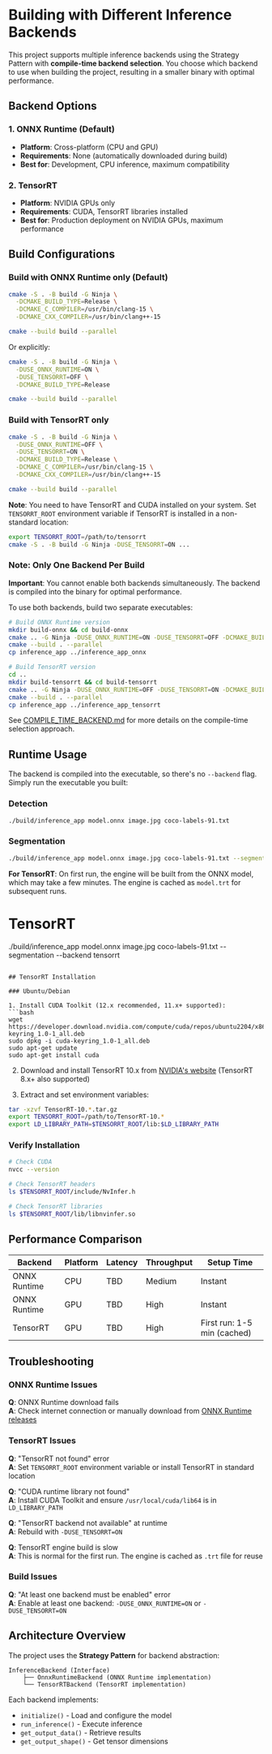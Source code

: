 # Building with Different Inference Backends

This project supports multiple inference backends using the Strategy Pattern with **compile-time backend selection**. You choose which backend to use when building the project, resulting in a smaller binary with optimal performance.

## Backend Options

### 1. ONNX Runtime (Default)
- **Platform**: Cross-platform (CPU and GPU)
- **Requirements**: None (automatically downloaded during build)
- **Best for**: Development, CPU inference, maximum compatibility

### 2. TensorRT
- **Platform**: NVIDIA GPUs only
- **Requirements**: CUDA, TensorRT libraries installed
- **Best for**: Production deployment on NVIDIA GPUs, maximum performance

## Build Configurations

### Build with ONNX Runtime only (Default)

```bash
cmake -S . -B build -G Ninja \
  -DCMAKE_BUILD_TYPE=Release \
  -DCMAKE_C_COMPILER=/usr/bin/clang-15 \
  -DCMAKE_CXX_COMPILER=/usr/bin/clang++-15

cmake --build build --parallel
```

Or explicitly:
```bash
cmake -S . -B build -G Ninja \
  -DUSE_ONNX_RUNTIME=ON \
  -DUSE_TENSORRT=OFF \
  -DCMAKE_BUILD_TYPE=Release

cmake --build build --parallel
```

### Build with TensorRT only

```bash
cmake -S . -B build -G Ninja \
  -DUSE_ONNX_RUNTIME=OFF \
  -DUSE_TENSORRT=ON \
  -DCMAKE_BUILD_TYPE=Release \
  -DCMAKE_C_COMPILER=/usr/bin/clang-15 \
  -DCMAKE_CXX_COMPILER=/usr/bin/clang++-15

cmake --build build --parallel
```

**Note**: You need to have TensorRT and CUDA installed on your system. Set `TENSORRT_ROOT` environment variable if TensorRT is installed in a non-standard location:

```bash
export TENSORRT_ROOT=/path/to/tensorrt
cmake -S . -B build -G Ninja -DUSE_TENSORRT=ON ...
```

### Note: Only One Backend Per Build

**Important**: You cannot enable both backends simultaneously. The backend is compiled into the binary for optimal performance.

To use both backends, build two separate executables:

```bash
# Build ONNX Runtime version
mkdir build-onnx && cd build-onnx
cmake .. -G Ninja -DUSE_ONNX_RUNTIME=ON -DUSE_TENSORRT=OFF -DCMAKE_BUILD_TYPE=Release
cmake --build . --parallel
cp inference_app ../inference_app_onnx

# Build TensorRT version
cd ..
mkdir build-tensorrt && cd build-tensorrt
cmake .. -G Ninja -DUSE_ONNX_RUNTIME=OFF -DUSE_TENSORRT=ON -DCMAKE_BUILD_TYPE=Release
cmake --build . --parallel
cp inference_app ../inference_app_tensorrt
```

See [COMPILE_TIME_BACKEND.md](COMPILE_TIME_BACKEND.md) for more details on the compile-time selection approach.

## Runtime Usage

The backend is compiled into the executable, so there's no `--backend` flag. Simply run the executable you built:

### Detection

```bash
./build/inference_app model.onnx image.jpg coco-labels-91.txt
```

### Segmentation

```bash
./build/inference_app model.onnx image.jpg coco-labels-91.txt --segmentation
```

**For TensorRT**: On first run, the engine will be built from the ONNX model, which may take a few minutes. The engine is cached as `model.trt` for subsequent runs.

# TensorRT
./build/inference_app model.onnx image.jpg coco-labels-91.txt --segmentation --backend tensorrt
```

## TensorRT Installation

### Ubuntu/Debian

1. Install CUDA Toolkit (12.x recommended, 11.x+ supported):
```bash
wget https://developer.download.nvidia.com/compute/cuda/repos/ubuntu2204/x86_64/cuda-keyring_1.0-1_all.deb
sudo dpkg -i cuda-keyring_1.0-1_all.deb
sudo apt-get update
sudo apt-get install cuda
```

2. Download and install TensorRT 10.x from [NVIDIA's website](https://developer.nvidia.com/tensorrt)
   (TensorRT 8.x+ also supported)

3. Extract and set environment variables:
```bash
tar -xzvf TensorRT-10.*.tar.gz
export TENSORRT_ROOT=/path/to/TensorRT-10.*
export LD_LIBRARY_PATH=$TENSORRT_ROOT/lib:$LD_LIBRARY_PATH
```

### Verify Installation

```bash
# Check CUDA
nvcc --version

# Check TensorRT headers
ls $TENSORRT_ROOT/include/NvInfer.h

# Check TensorRT libraries
ls $TENSORRT_ROOT/lib/libnvinfer.so
```

## Performance Comparison

| Backend | Platform | Latency | Throughput | Setup Time |
|---------|----------|---------|------------|------------|
| ONNX Runtime | CPU | TBD | Medium | Instant |
| ONNX Runtime | GPU | TBD | High | Instant |
| TensorRT | GPU | TBD | High | First run: 1-5 min (cached) |

## Troubleshooting

### ONNX Runtime Issues

**Q**: ONNX Runtime download fails  
**A**: Check internet connection or manually download from [ONNX Runtime releases](https://github.com/microsoft/onnxruntime/releases)

### TensorRT Issues

**Q**: "TensorRT not found" error  
**A**: Set `TENSORRT_ROOT` environment variable or install TensorRT in standard location

**Q**: "CUDA runtime library not found"  
**A**: Install CUDA Toolkit and ensure `/usr/local/cuda/lib64` is in `LD_LIBRARY_PATH`

**Q**: "TensorRT backend not available" at runtime  
**A**: Rebuild with `-DUSE_TENSORRT=ON`

**Q**: TensorRT engine build is slow  
**A**: This is normal for the first run. The engine is cached as `.trt` file for reuse

### Build Issues

**Q**: "At least one backend must be enabled" error  
**A**: Enable at least one backend: `-DUSE_ONNX_RUNTIME=ON` or `-DUSE_TENSORRT=ON`

## Architecture Overview

The project uses the **Strategy Pattern** for backend abstraction:

```
InferenceBackend (Interface)
    ├── OnnxRuntimeBackend (ONNX Runtime implementation)
    └── TensorRTBackend (TensorRT implementation)
```

Each backend implements:
- `initialize()` - Load and configure the model
- `run_inference()` - Execute inference
- `get_output_data()` - Retrieve results
- `get_output_shape()` - Get tensor dimensions

